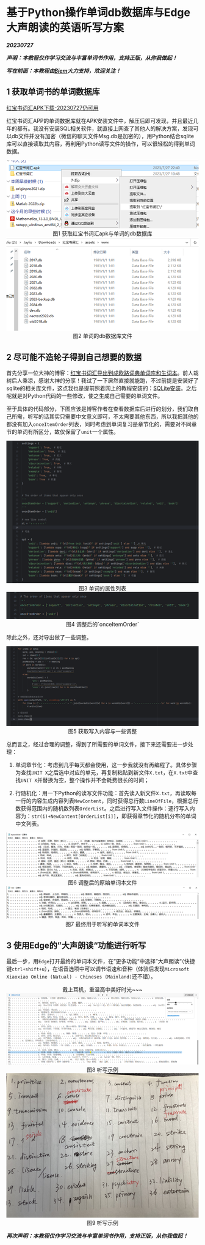 # 基于Python操作单词db数据库与Edge大声朗读的英语听写方案



***20230727***



***声明：本教程仅作学习交流与丰富单词书作用，支持正版，从你我做起！***



***写在前面：本教程由[Biem](https://www.cnblogs.com/biem/)大力支持，欢迎关注！***



## 1 获取单词书的单词数据库

[红宝书词汇APK下载-20230727仍可用](https://sj.qq.com/appdetail/com.hongbaoshuapp)

红宝书词汇APP的单词数据库就在APK安装文件中，解压后即可发现，并且最近几年的都有。我没有安装SQL相关软件，就直接上网查了其他人的解决方案，发现可以db文件并没有加密（微信的聊天文件Msg.db是加密的），用Python结合sqlite库可以直接读取其内容，再利用Python读写文件的操作，可以很轻松的得到单词数据。

<img src=".\assets\image-20230727224139010.png" alt="image-20230727224139010" style="zoom: 80%;" />

<center>
图1 获取红宝书词汇apk与单词的db数据库    
</center>
<img src=".\assets\image-20230727224325253.png" alt="image-20230727224325253" style="zoom: 80%;" />

<center>
图2 单词的db数据库文件 
</center>



## 2 尽可能不造轮子得到自己想要的数据

首先分享一位大神的博客：[红宝书词汇导出到成欧路词典单词库和生词本](https://www.cnblogs.com/biem/p/16101097.html)。前人栽树后人乘凉，感谢大神的分享！我试了一下居然直接就能跑，不过前提是安装好了sqlite的相关库文件，这点我也是提前照着网上的教程安装的：[SQLite安装](https://www.runoob.com/sqlite/sqlite-installation.html)。之后呢就是对Python代码的一些修改，使之生成自己需要的单词文件。

至于具体的代码部分，下图应该是博客作者在查看数据库后进行的划分，我们取自己所需，听写的话其实只需要中文意义即可，不太需要其他东西，所以我把其他的都没有加入`onceItemOrder`列表，同时考虑到单词复习是章节化的，需要对不同章节的单词有所区分，故仅保留了`unit`一个属性。

<img src=".\assets\image-20230727230551864.png" alt="image-20230727230551864" style="zoom: 80%;" />

<center>
图3 单词的属性列表    
</center>
<img src=".\assets\image-20230727230822332.png" alt="image-20230727230822332" style="zoom: 80%;" />

<center>
图4 调整后的`onceItemOrder`    
</center>

除此之外，还对导出做了一些调整。

<img src=".\assets\image-20230727231208577.png" alt="image-20230727231208577" style="zoom:80%;" />

<center>
图5 获取写入内容与一些调整 
</center>

总而言之，经过合理的调整，得到了所需要的单词文件，接下来还需要进一步处理：

1. 单词章节化：考虑到几乎每天都会使用，这一步我就没有再编程了。具体步骤为查找`UNIT X`之后选中对应的单元，再复制粘贴到新文件`X.txt`，在`X.txt`中查找`UNIT X`并替换为空，整个操作并不会耗费很长的时间；

2. 行随机化：用一下Python的读写文件功能：首先读入新文件`X.txt`，再读取每一行的内容生成内容列表`NewContent`，同时获得总行数`LineOfFile`，根据总行数获得范围内的随机数列表`OrderList`。之后进行写入文件操作：逐行写入内容为：`str(i)+NewContent[OrderList[i]]`，即获得章节化的随机分布的单词中文列表。

<img src=".\assets\image-20230727231441126.png" alt="image-20230727231441126" style="zoom:80%;" />

<center>
图6 调整后的原始单词本文件
</center>
<img src=".\assets\image-20230727232446888.png" alt="image-20230727232446888" style="zoom:80%;" />

<center>
图7 最终用于听写的单词本文件
</center>



## 3 使用Edge的”大声朗读“功能进行听写

最后一步，用`Edge`打开最终的单词本文件，在”更多功能“中选择”大声朗读“（快捷键`ctrl+shift+u`），在语音选项中可以调节语速和音种（体验后发现`Microsoft Xiaoxiao Online (Natual) - Chineses (Mainland)`还不错）。

<center>
    戴上耳机，重温高中美好时光~~~
</center>
<img src=".\assets\image-20230727232954952.png" alt="image-20230727232954952" style="zoom:80%;" />

<center>
图8 听写示例
</center>
<img src=".\assets\IMG_4006.jpg" alt="IMG_4006" style="zoom:80%;" />

<center>
图9 听写示例
</center>


***再次声明：本教程仅作学习交流与丰富单词书作用，支持正版，从你我做起！***


